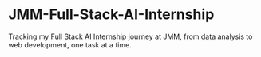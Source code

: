# JMM-Full-Stack-AI-Internship
Tracking my Full Stack AI Internship journey at JMM, from data analysis to web development, one task at a time.
